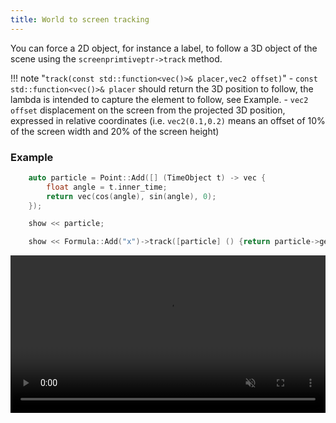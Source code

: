 ```yaml
---
title: World to screen tracking
---
```


You can force a 2D object, for instance a label, to follow a 3D object of the scene using the ```screenprimtiveptr->track``` method.

!!! note "```track(const std::function<vec()>& placer,vec2 offset)```"
    - ```const std::function<vec()>& placer``` should return the 3D position to follow, the lambda is intended to capture the element to follow, see Example.
    - ```vec2 offset``` displacement on the screen from the projected 3D position, expressed in relative coordinates (i.e. ```vec2(0.1,0.2)``` means an offset of 10% of the screen width and 20% of the screen height)

### Example

```c++
    auto particle = Point::Add([] (TimeObject t) -> vec {
        float angle = t.inner_time;
        return vec(cos(angle), sin(angle), 0);
    });

    show << particle;

    show << Formula::Add("x")->track([particle] () {return particle->getCurrentPos();}, vec2(0.03,0.03));
```
<video src="../../static/tracking.mp4" muted autoplay loop controls width="100%" >
</video>
